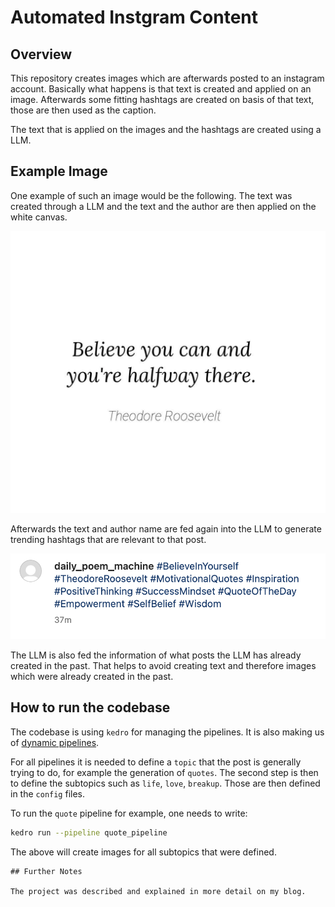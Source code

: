 # Automated Instgram Content

## Overview

This repository creates images which are afterwards posted to an instagram account.
Basically what happens is that text is created and applied on an image. Afterwards
some fitting hashtags are created on basis of that text, those are then used
as the caption.

The text that is applied on the images and the hashtags are created using a LLM.

## Example Image

One example of such an image would be the following. The text was created through a LLM
and the text and the author are then applied on the white canvas.

<img src="./images/post.png" alt="Hashtags" width="600">

Afterwards the text and author name are fed again into the LLM to generate trending
hashtags that are relevant to that post.

<img src="./images/hashtags.png" alt="Hashtags" width="600">

The LLM is also fed the information of what posts the LLM has already created in the
past. That helps to avoid creating text and therefore images which were already
created in the past.

## How to run the codebase

The codebase is using `kedro` for managing the pipelines. It is also making us
of [dynamic pipelines](https://getindata.com/blog/kedro-dynamic-pipelines/).

For all pipelines it is needed to define a `topic` that the post is generally trying to
do, for example the generation of `quotes`. The second step is then to define
the subtopics such as `life`, `love`, `breakup`. Those are then defined in the `config`
files.

To run the `quote` pipeline for example, one needs to write:

```bash
kedro run --pipeline quote_pipeline
```

The above will create images for all subtopics that were defined.

```
## Further Notes

The project was described and explained in more detail on my blog.
```

